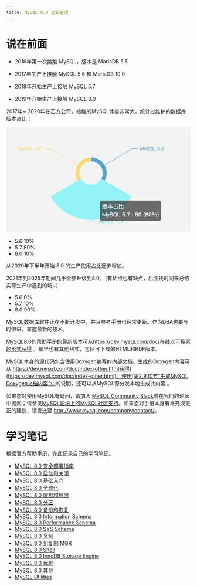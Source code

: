```yaml
---
title: MySQL 8.0 企业管理
---
```


# 说在前面

- 2016年第一次接触 MySQL，版本是 MariaDB 5.5

- 2017年生产上接触 MySQL 5.6 和 MariaDB 10.0

- 2018年开始生产上接触 MySQL 5.7

- 2019年开始生产上接触 MySQL 8.0

2017年~ 2020年在乙方公司，接触的MySQL体量非常大，统计过维护的数据库版本占比：

![](pic/01.png)

- 5.6 10%
- 5.7 80%
- 8.0 10%

从2020年下半年开始 8.0 的生产使用占比逐步增加。

2021年到2025年期间几乎全部升级到8.0。（有优点也有缺点，后面找时间来总结实际生产中遇到的坑~）

- 5.6 0%
- 5.7 10%
- 8.0 90%

MySQL数据库软件正在不断开发中，并且参考手册也经常更新。作为DBA也要与时俱进，掌握最新的技术。

MySQL8.0的帮助手册的最新版本可从<https://dev.mysql.com/doc/在线以可搜索的形式获得> 。那里也有其他格式，包括可下载的HTML和PDF版本。

MySQL本身的源代码包含使用Doxygen编写的内部文档。生成的Doxygen内容可从 [https://dev.mysql.com/doc/index-other.html获得](https://dev.mysql.com/doc/index-other.html)。使用[第2.9.10节"生成MySQL Doxygen文档内容"中](https://dev.mysql.com/doc/refman/8.0/en/source-installation-doxygen.html)的说明，还可以从MySQL源分发本地生成此内容 。

如果您对使用MySQL有疑问，请加入 [MySQL Community Slack](https://mysqlcommunity.slack.com/)或在我们的论坛中提问；请参见[MySQL论坛上的MySQL社区支持](https://dev.mysql.com/doc/refman/8.0/en/information-sources.html#forums)。如果您对手册本身有补充或更正的建议，请发送至 <http://www.mysql.com/company/contact/>。

# 学习笔记

根据官方帮助手册，在此记录自己的学习笔记。

- [MySQL 8.0 安全部署指南](/api/mysql_8.0_reference_manual/01-MySQL-Secure-Deployment-Guide/index.html)
- [MySQL 8.0 启动和关闭](/api/mysql_8.0_reference_manual/02-Starting-and-Stopping-MySQL/index.html)
- [MySQL 8.0 基础入门](/api/mysql_8.0_reference_manual/03-MySQL-Tutorial/index.html)
- [MySQL 8.0 全球化](/api/mysql_8.0_reference_manual/04-MySQL-Globalization/index.html)
- [MySQL 8.0 限制和局限](/api/mysql_8.0_reference_manual/05-MySQL-Restrictions-and-Limitations/index.html)
- [MySQL 8.0 分区](/api/mysql_8.0_reference_manual/06-MySQL-Partitioning/index.html)
- [MySQL 8.0 备份和恢复](/api/mysql_8.0_reference_manual/07-MySQL-Backup-and-Recovery/index.html)
- [MySQL 8.0 Information Schema](/api/mysql_8.0_reference_manual/08-MySQL-Information-Schema/index.html)
- [MySQL 8.0 Performance Schema](/api/mysql_8.0_reference_manual/09-MySQL-Performance-Schema/index.html)
- [MySQL 8.0 SYS Schema](/api/mysql_8.0_reference_manual/10-MySQL-SYS-Schema/index.html)
- [MySQL 8.0 复制](/api/mysql_8.0_reference_manual/11-MySQL-Replication/index.html)
- [MySQL 8.0 组复制 MGR](/api/mysql_8.0_reference_manual/12-MySQL-Group-Replication/index.html)
- [MySQL 8.0 Shell](/api/mysql_8.0_reference_manual/13-MySQL-Shell/index.html)
- [MySQL 8.0 InnoDB Storage Engine](/api/mysql_8.0_reference_manual/14-MySQL-InnoDB-Storage-Engine/index.html)
- [MySQL 8.0 优化](/api/mysql_8.0_reference_manual/15-MySQL-Optimization/index.html)
- [MySQL 8.0 其他](/api/mysql_8.0_reference_manual/00-others/index.html)
- [MySQL Utilities](/api/mysql_8.0_reference_manual/16-MySQL-Utilities/index.html)
